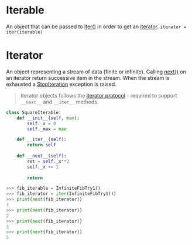 # Iterable
An object that can be passed to [iter()](https://docs.python.org/3/library/functions.html#iter) in order to get an [iterator](https://docs.python.org/3/glossary.html#term-iterator).
```iterator = iter(iterable)```
# Iterator
An object representing a stream of data (finite or infinite).
Calling [next()](https://docs.python.org/3/library/functions.html#next) on an iterator return successive item in the stream. When the stream is exhausted a [StopIteration](https://docs.python.org/3/library/exceptions.html#StopIteration) exception is raised.

> Iterator objects follows the [iterator protocol](https://docs.python.org/3/library/stdtypes.html#typeiter) - required to support ```__next__``` and ```__iter__``` methods.
```python
class SquareIterable:
	def __init__(self, max):
		self._x = 0
		self._max = max

	def __iter__(self):
		return self
	
	def __next__(self):
		ret = self._x**2
		self._x += 1
		
		return 
```
```python
>>> fib_iterable = InfiniteFibTry1()
>>> fib_iterator = iter(InfiniteFibTry1())
>>> print(next(fib_iterator))
1
>>> print(next(fib_iterator))
2
>>> print(next(fib_iterator))
3
>>> print(next(fib_iterator))
5
```
<!--stackedit_data:
eyJoaXN0b3J5IjpbLTExNTkzMDc3MTIsLTMxNjMwNDAzNywxMj
Y4Nzg3MTU0LDkyODM1Nzc3NiwxNzI2NTg5MjYyLDMyNjQ0ODYx
MiwtMTk0NzYwMTU1N119
-->